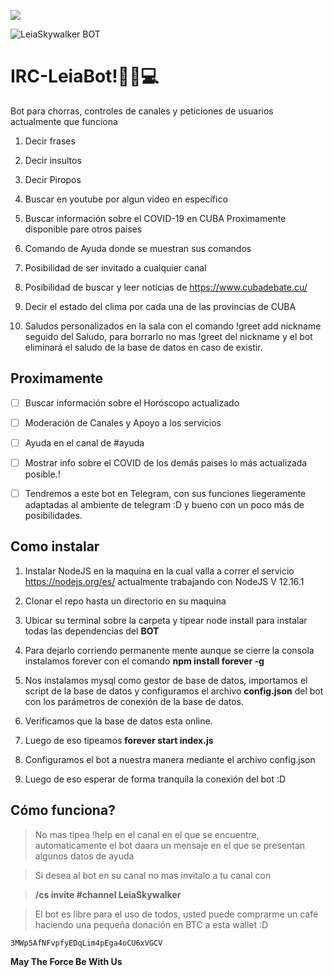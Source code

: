 ![](https://komarev.com/ghpvc/?username=LeiaBot&color=006bed)

![LeiaSkywalker BOT](https://i.ibb.co/HXTctRy/leia.jpg)


  

# IRC-LeiaBot!🖤📡💻

  

  

Bot para chorras, controles de canales y peticiones de usuarios actualmente que funciona

  

  

  

1. Decir frases

  

  

2. Decir insultos

  

  

3. Decir Piropos

  

  

4. Buscar en youtube por algun video en específico

  

  

5. Buscar información sobre el COVID-19 en CUBA Proximamente disponible pare otros paises

  

  

6. Comando de Ayuda donde se muestran sus comandos

  

  

7. Posibilidad de ser invitado a cualquier canal

  

  

8. Posibilidad de buscar y leer noticias de https://www.cubadebate.cu/

  

  

9. Decir el estado del clima por cada una de las provincias de CUBA

  

10. Saludos personalizados en la sala con el comando !greet add nickname seguido del Saludo, para borrarlo no mas !greet del nickname y el bot eliminará el saludo de la base de datos en caso de existir.

  
  

## Proximamente

  

  

- [ ] Buscar información sobre el Horóscopo actualizado

  

  

- [ ] Moderación de Canales y Apoyo a los servicios

  

  

- [ ] Ayuda en el canal de #ayuda

  

  

- [ ] Mostrar info sobre el COVID de los demás paises lo más actualizada posible.!

- [ ] Tendremos a este bot en Telegram, con sus funciones liegeramente adaptadas al ambiente de telegram :D y bueno con un poco más de posibilidades.

  

  

  

## Como instalar

  

  

  

1. Instalar NodeJS en la maquina en la cual valla a correr el servicio https://nodejs.org/es/ actualmente trabajando con NodeJS V 12.16.1

  

  

2. Clonar el repo hasta un directorio en su maquina

  

  

3. Ubicar su terminal sobre la carpeta y tipear node install para instalar todas las dependencias del **BOT**

  

  

4. Para dejarlo corriendo permanente mente aunque se cierre la consola instalamos forever con el comando **npm install forever -g**

5. Nos instalamos mysql como gestor de base de datos, importamos el script de la base de datos y configuramos el archivo **config.json** del bot con los parámetros de conexión de la base de datos.

6. Verificamos que la base de datos esta online.

  

7. Luego de eso tipeamos **forever start index.js**

  

  

8. Configuramos el bot a nuestra manera mediante el archivo config.json

  

  

9. Luego de eso esperar de forma tranquila la conexión del bot :D

  

  

## Cómo funciona?

  

  

  

> No mas tipea !help en el canal en el que se encuentre, automaticamente el bot daara un mensaje en el que se presentan algunos datos de ayuda

  

  

> Si desea al bot en su canal no mas invitalo a tu canal con

  

> **/cs invite #channel LeiaSkywalker**

  

  

> El bot es libre para el uso de todos, usted puede comprarme un café haciendo una pequeña donación en BTC a esta wallet :D

    3MWp5AfNFvpfyEDqLim4pEga4oCU6xVGCV

**May The Force Be With Us**
